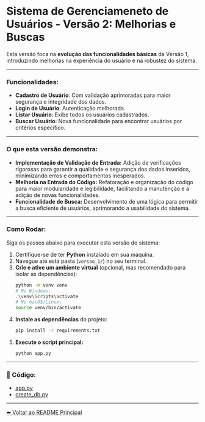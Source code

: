 # Sistema de Gerenciameneto de Usuários - Versão 2: Melhorias e Buscas

Esta versão foca na **evolução das funcionalidades básicas** da Versão 1, introduzindo melhorias na experiência do usuário e na robustez do sistema.

---

### Funcionalidades:
* **Cadastro de Usuário**: Com validação aprimoradas para maior segurança e integridade dos dados.
* **Login de Usuário**: Autenticação melhorada.
* **Listar Usuário**: Exibe todos os usuários cadastrados.
* **Buscar Usuário**: Nova funcionalidade para encontrar usuários por critérios específico.

---

### O que esta versão demonstra:
* **Implementação de Validação de Entrada:** Adição de verificações rigorosas para garantir a qualidade e segurança dos dados inseridos, minimizando erros e comportamentos inesperados.
* **Melhoria na Entrada do Código:** Refatoração e organização do código para maior modularidade e legibilidade, facilitando a manutenção e a adição de novas funcionalidades.
* **Funcionalidade de Busca:** Desenvolvimento de uma lógica para permitir a busca eficiente de usuários, aprimorando a usabilidade do sistema.

---

### Como Rodar:
Siga os passos abaixo para executar esta versão do sistema:

1. Certifique-se de ter **Python** instalado em sua máquina.
2. Navegue até esta pasta (`versao_1/`) no seu terminal.
3. **Crie e ative um ambiente virtual** (opcional, mas recomendado para isolar as dependências):
   ```bash
   python -m venv venv
   # No Windows:
   .\venv\Scripts\activate
   # No macOS/Linux:
   source venv/bin/activate
   ```
4. **Instale as dependências** do projeto:
   ```bash
   pip install -r requirements.txt
   ```
5. **Execute o script principal:**
   ```bash
   python app.py
   ```

---

### 📁 Código:
* [app.py](app.py)
* [create_db.py](create_db.py)

---

[⬅️ Voltar ao README Principal](https://github.com/AdrianeDeCarvalho/sistema-gerenciamento-usuarios)



